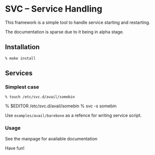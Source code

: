 # SVC – Service Handling

This framework is a simple tool to handle service starting and restarting.

The documentation is sparse due to it being in alpha stage.

## Installation

	% make install

## Services
### Simplest case

	% touch /etc/svc.d/avail/somebin
  % $EDITOR /etc/svc.d/avail/somebin
	% svc -s somebin

Use `examples/avail/barebone` as a refence for writing service script.

### Usage

See the manpage for available documentation

Have fun!

